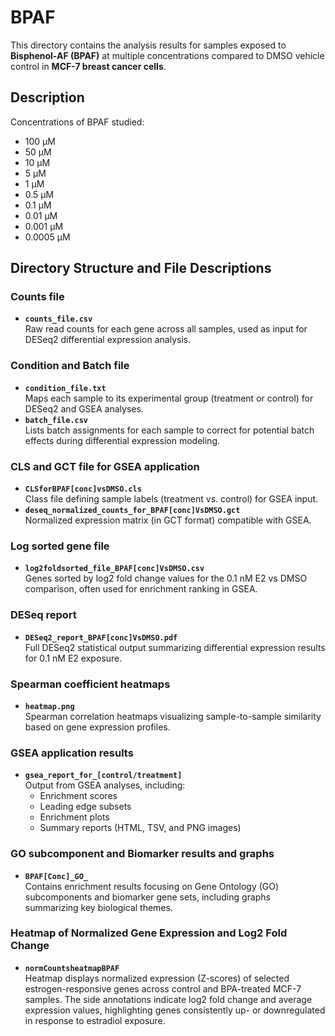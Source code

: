# BPAF 

This directory contains the analysis results for samples exposed to **Bisphenol-AF (BPAF)** at multiple concentrations compared to DMSO vehicle control in **MCF-7 breast cancer cells**.

## Description
Concentrations of BPAF studied:
- 100 μM
- 50 μM
- 10 μM
- 5 μM
- 1 μM
- 0.5 μM
- 0.1 μM
- 0.01 μM
- 0.001 μM
- 0.0005 μM

## Directory Structure and File Descriptions

### Counts file
- **`counts_file.csv`**  
  Raw read counts for each gene across all samples, used as input for DESeq2 differential expression analysis.

### Condition and Batch file
- **`condition_file.txt`**  
  Maps each sample to its experimental group (treatment or control) for DESeq2 and GSEA analyses.
- **`batch_file.csv`**  
  Lists batch assignments for each sample to correct for potential batch effects during differential expression modeling.

### CLS and GCT file for GSEA application
- **`CLSforBPAF[conc]vsDMSO.cls`**  
  Class file defining sample labels (treatment vs. control) for GSEA input.
- **`deseq_normalized_counts_for_BPAF[conc]VsDMSO.gct`**  
  Normalized expression matrix (in GCT format) compatible with GSEA.

### Log sorted gene file
- **`log2foldsorted_file_BPAF[conc]VsDMSO.csv`**  
  Genes sorted by log2 fold change values for the 0.1 nM E2 vs DMSO comparison, often used for enrichment ranking in GSEA.

### DESeq report
- **`DESeq2_report_BPAF[conc]VsDMSO.pdf`**  
  Full DESeq2 statistical output summarizing differential expression results for 0.1 nM E2 exposure.

### Spearman coefficient heatmaps
- **`heatmap.png`**  
  Spearman correlation heatmaps visualizing sample-to-sample similarity based on gene expression profiles.

### GSEA application results
- **`gsea_report_for_[control/treatment]`**  
  Output from GSEA analyses, including:
  - Enrichment scores
  - Leading edge subsets
  - Enrichment plots
  - Summary reports (HTML, TSV, and PNG images)

### GO subcomponent and Biomarker results and graphs
- **`BPAF[Conc]_GO_`**  
  Contains enrichment results focusing on Gene Ontology (GO) subcomponents and biomarker gene sets, including graphs summarizing key biological themes.

### Heatmap of Normalized Gene Expression and Log2 Fold Change
- **`normCountsheatmapBPAF`**      
Heatmap displays normalized expression (Z-scores) of selected estrogen-responsive genes across control and BPA-treated MCF-7 samples. The side annotations indicate log2 fold change and average expression values, highlighting genes consistently up- or downregulated in response to estradiol exposure.
